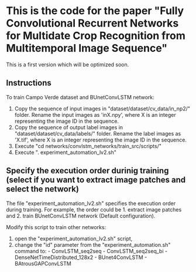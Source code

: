 # This is the code for the paper "Fully Convolutional Recurrent Networks for Multidate Crop Recognition from Multitemporal Image Sequence"

This is a first version which will be optimized soon.

## Instructions

To train Campo Verde dataset and BUnetConvLSTM network:

1. Copy the sequence of input images in "dataset/dataset/cv_data/in_np2/" folder. Rename the input images as 'inX.npy', where X is an integer representing the image ID in the sequence.
2. Copy the sequence of output label images in "dataset/dataset/cv_data/labels/" folder. Rename the label images as 'X.tif', where X is an integer representing the image ID in the sequence.
3. Execute "cd networks/convlstm_networks/train_src/scripts/"
4. Execute ". experiment_automation_lv2.sh"

## Specify the execution order durinig training (select if you want to extract image patches and select the network)

The file "experiment_automation_lv2.sh" specifies the execution order during training. For example, the order could be 1. extract image patches and 2. train BUnetConvLSTM network (Default configuration).

Modify this script to train other networks: 
  1. open the "experiment_automation_lv2.sh" script, 
  2. change the "id" parameter from the "experiment_automation.sh" command to:
    - ConvLSTM_seq2seq
    - ConvLSTM_seq2seq_bi
    - DenseNetTimeDistributed_128x2
    - BUnet4ConvLSTM
    - BAtrousGAPConvLSTM
